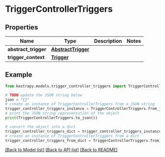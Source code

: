 # TriggerControllerTriggers


## Properties

Name | Type | Description | Notes
------------ | ------------- | ------------- | -------------
**abstract_trigger** | [**AbstractTrigger**](AbstractTrigger.md) |  | 
**trigger_context** | [**Trigger**](Trigger.md) |  | 

## Example

```python
from kestrapy.models.trigger_controller_triggers import TriggerControllerTriggers

# TODO update the JSON string below
json = "{}"
# create an instance of TriggerControllerTriggers from a JSON string
trigger_controller_triggers_instance = TriggerControllerTriggers.from_json(json)
# print the JSON string representation of the object
print(TriggerControllerTriggers.to_json())

# convert the object into a dict
trigger_controller_triggers_dict = trigger_controller_triggers_instance.to_dict()
# create an instance of TriggerControllerTriggers from a dict
trigger_controller_triggers_from_dict = TriggerControllerTriggers.from_dict(trigger_controller_triggers_dict)
```
[[Back to Model list]](../README.md#documentation-for-models) [[Back to API list]](../README.md#documentation-for-api-endpoints) [[Back to README]](../README.md)


